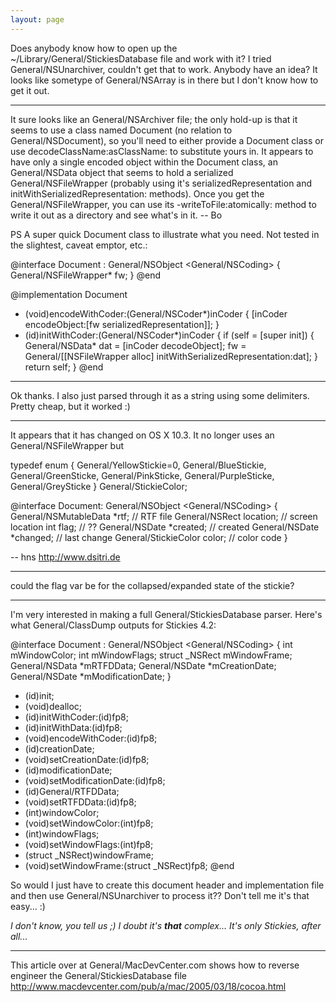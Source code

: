 ```yaml
---
layout: page
---
```


Does anybody know how to open up the ~/Library/General/StickiesDatabase file and work with it? I tried General/NSUnarchiver, couldn't get that to work. Anybody have an idea? It looks like sometype of General/NSArray is in there but I don't know how to get it out.

----

It sure looks like an General/NSArchiver file; the only hold-up is that it seems to use a class named Document (no relation to General/NSDocument), so you'll need to either provide a Document class or use decodeClassName:asClassName: to substitute yours in.  It appears to have only a single encoded object within the Document class, an General/NSData object that seems to hold a serialized General/NSFileWrapper (probably using it's serializedRepresentation and initWithSerializedRepresentation: methods).  Once you get the General/NSFileWrapper, you can use its -writeToFile:atomically: method to write it out as a directory and see what's in it.  -- Bo

PS A super quick Document class to illustrate what you need.  Not tested in the slightest, caveat emptor, etc.:
    
@interface Document : General/NSObject <General/NSCoding>
{
	General/NSFileWrapper* fw;
}
@end

@implementation Document
- (void)encodeWithCoder:(General/NSCoder*)inCoder
{
	[inCoder encodeObject:[fw serializedRepresentation]];
}
- (id)initWithCoder:(General/NSCoder*)inCoder
{
	if (self = [super init]) {
		General/NSData* dat = [inCoder decodeObject];
		fw = General/[[NSFileWrapper alloc] initWithSerializedRepresentation:dat];
	}
	return self;
}
@end


----

Ok thanks. I also just parsed through it as a string using some delimiters. Pretty cheap, but it worked :)

----

It appears that it has changed on OS X 10.3. It no longer uses an General/NSFileWrapper but 

    
typedef enum {
	General/YellowStickie=0,
	General/BlueStickie,
	General/GreenSticke,
	General/PinkSticke,
	General/PurpleSticke,
	General/GreySticke
} General/StickieColor;

@interface Document: General/NSObject <General/NSCoding>
{
	General/NSMutableData *rtf; // RTF file
	General/NSRect location;	// screen location
	int flag;			// ??
	General/NSDate *created;	// created
	General/NSDate *changed;	// last change
	General/StickieColor color; // color code
}


-- hns http://www.dsitri.de

----

could the     flag var be for the collapsed/expanded state of the stickie?

----

I'm very interested in making a full General/StickiesDatabase parser. Here's what General/ClassDump outputs for Stickies 4.2:

    
@interface Document : General/NSObject <General/NSCoding>
{
    int mWindowColor;
    int mWindowFlags;
    struct _NSRect mWindowFrame;
    General/NSData *mRTFDData;
    General/NSDate *mCreationDate;
    General/NSDate *mModificationDate;
}

- (id)init;
- (void)dealloc;
- (id)initWithCoder:(id)fp8;
- (id)initWithData:(id)fp8;
- (void)encodeWithCoder:(id)fp8;
- (id)creationDate;
- (void)setCreationDate:(id)fp8;
- (id)modificationDate;
- (void)setModificationDate:(id)fp8;
- (id)General/RTFDData;
- (void)setRTFDData:(id)fp8;
- (int)windowColor;
- (void)setWindowColor:(int)fp8;
- (int)windowFlags;
- (void)setWindowFlags:(int)fp8;
- (struct _NSRect)windowFrame;
- (void)setWindowFrame:(struct _NSRect)fp8;
@end


So would I just have to create this document header and implementation file and then use General/NSUnarchiver to process it?? Don't tell me it's that easy... :)

*I don't know, you tell us ;) I doubt it's **that** complex... It's only Stickies, after all...*

----

This article over at General/MacDevCenter.com shows how to reverse engineer the General/StickiesDatabase file http://www.macdevcenter.com/pub/a/mac/2005/03/18/cocoa.html